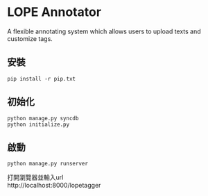 # LOPE Annotator

A flexible annotating system which allows users to upload texts and customize tags.


## 安裝
    pip install -r pip.txt

## 初始化
    python manage.py syncdb
    python initialize.py
    
## 啟動
    python manage.py runserver
    
打開瀏覽器並輸入url  
http://localhost:8000/lopetagger

	     
